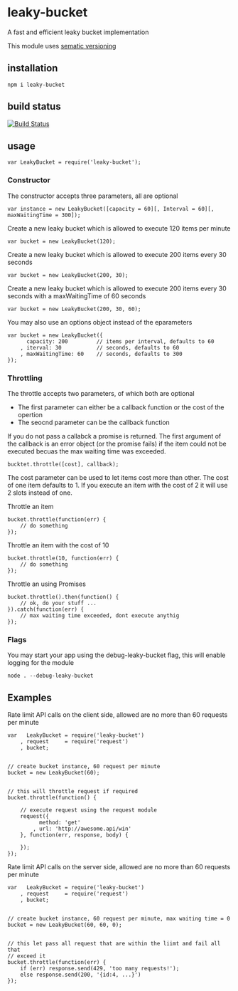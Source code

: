# leaky-bucket

A fast and efficient leaky bucket implementation

This module uses [sematic versioning](http://semver.org/)

## installation

    npm i leaky-bucket

## build status

[![Build Status](https://travis-ci.org/eventEmitter/leaky-bucket.png?branch=master)](https://travis-ci.org/eventEmitter/leaky-bucket)


## usage

    var LeakyBucket = require('leaky-bucket');


### Constructor

The constructor accepts three parameters, all are optional

    var instance = new LeakyBucket([capacity = 60][, Interval = 60][, maxWaitingTime = 300]);


Create a new leaky bucket which is allowed to execute 120 items per minute

    var bucket = new LeakyBucket(120);


Create a new leaky bucket which is allowed to execute 200 items every 30 seconds

    var bucket = new LeakyBucket(200, 30);


Create a new leaky bucket which is allowed to execute 200 items every 30 seconds with a maxWaitingTime of 60 seconds

    var bucket = new LeakyBucket(200, 30, 60);


You may also use an options object instead of the eparameters

    var bucket = new LeakyBucket({
          capacity: 200         // items per interval, defaults to 60
        , iterval: 30           // seconds, defaults to 60
        , maxWaitingTime: 60    // seconds, defaults to 300
    });



### Throttling

The throttle accepts two parameters, of which both are optional

- The first parameter can either be a callback function or the cost of the opertion
- The seocnd parameter can be the callback function

If you do not pass a callabck a promise is returned. The first argument of the callback is an error object (or the promise fails) if the item could not be executed becuas the max waiting time was exceeded.


    bucktet.throttle([cost], callback);

The cost parameter can be used to let items cost more than other. The cost of one item defaults to 1. If you execute an item with the cost of 2 it will use 2 slots instead of one.


Throttle an item

    bucket.throttle(function(err) {
        // do something
    });


Throttle an item with the cost of 10

    bucket.throttle(10, function(err) {
        // do something
    });


Throttle an using Promises

    bucket.throttle().then(function() {
        // ok, do your stuff ...
    }).catch(function(err) {
        // max waiting time exceeded, dont execute anythig
    });


### Flags

You may start your app using the debug-leaky-bucket flag, this will enable logging for the module

    node . --debug-leaky-bucket


## Examples

Rate limit API calls on the client side, allowed are no more than 60 requests per minute

    var   LeakyBucket = require('leaky-bucket')
        , request     = require('request')
        , bucket;


    // create bucket instance, 60 request per minute
    bucket = new LeakyBucket(60);


    // this will throttle request if required
    bucket.throttle(function() {

        // execute request using the request module
        request({
              method: 'get'
            , url: 'http://awesome.api/win'
        }, function(err, response, body) {

        });
    });




Rate limit API calls on the server side, allowed are no more than 60 requests per minute

    var   LeakyBucket = require('leaky-bucket')
        , request     = require('request')
        , bucket;


    // create bucket instance, 60 request per minute, max waiting time = 0
    bucket = new LeakyBucket(60, 60, 0);


    // this let pass all request that are within the liimt and fail all that
    // exceed it
    bucket.throttle(function(err) {
        if (err) response.send(429, 'too many requests!');
        else response.send(200, '{id:4, ...}')
    });